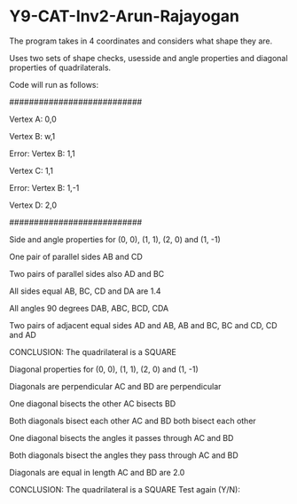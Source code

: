 # Y9-CAT-Inv2-Arun-Rajayogan
The program takes in 4 coordinates and considers what shape they are.

Uses two sets of shape checks, usesside and angle properties and diagonal properties of quadrilaterals.

Code will run as follows:

###########################

Vertex A: 0,0

Vertex B: w,1

Error: Vertex B: 1,1

Vertex C: 1,1

Error: Vertex B: 1,-1

Vertex D: 2,0

###########################

Side and angle properties for (0, 0), (1, 1), (2, 0) and (1, -1)

One pair of parallel sides       AB and CD

Two pairs of parallel sides       also AD and BC

All sides equal       AB, BC, CD and DA are 1.4

All angles 90 degrees       DAB, ABC, BCD, CDA

Two pairs of adjacent equal sides       AD and AB, AB and BC, BC and CD, CD and AD

CONCLUSION: The quadrilateral is a SQUARE



Diagonal properties for (0, 0), (1, 1), (2, 0) and (1, -1)      

Diagonals are perpendicular     AC and BD are perpendicular     

One diagonal bisects the other     AC bisects BD

Both diagonals bisect each other     AC and BD both bisect each other

One diagonal bisects the angles it passes through     AC and BD 

Both diagonals bisect the angles they pass through     AC and BD

Diagonals are equal in length     AC and BD are 2.0

CONCLUSION: The quadrilateral is a SQUARE
Test again (Y/N): 
